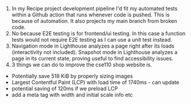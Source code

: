 1. In my Recipe project development pipeline I'd fit my automated tests within a Github action that runs whenever code is pushed. This is because of automation. It also projects my main branch from broken code.
2. No because E2E testing is for frontend/ui testing. In this case a function tests would not require E2E testing as I can use a unit test instead.
3. Navigation mode in Lighthouse analyzes a page right after its loads (interactivity not included). Snapshot mode in Lighthouse analyzes a page in its current state, proving useful to find accessibility issues.   
4. 3 things we can do to improve the cse110 shop website is.
  - Potentially save 518 KiB by properly sizing images
  - Largest Contentful Paint (LCP) with load time of 1740ms - can update
  - potential saving of 120ms if we preload LCP
  - add a meta tag with width and initial scale info etc



